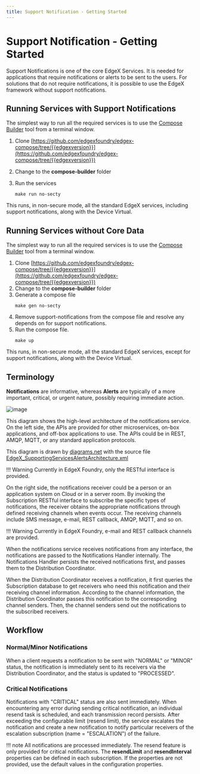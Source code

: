 ```yaml
---
title: Support Notification - Getting Started
---
```


# Support Notification - Getting Started

Support Notifications is one of the core EdgeX Services. It is needed for applications that require notifications or alerts to be sent to the users.
For solutions that do not require notifications, it is possible to use the EdgeX framework without support notifications.

## Running Services with Support Notifications

The simplest way to run all the required services is to use the [Compose Builder](https://github.com/edgexfoundry/edgex-compose/tree/{{edgexversion}}/compose-builder) tool from a terminal window.

1. Clone [https://github.com/edgexfoundry/edgex-compose/tree/{{edgexversion}}](https://github.com/edgexfoundry/edgex-compose/tree/{{edgexversion}})

2. Change to the **compose-builder** folder

3. Run the services
    ```
    make run no-secty
    ```
This runs, in non-secure mode, all the standard EdgeX services, including support notifications, along with the Device Virtual.

## Running Services without Core Data
The simplest way to run all the required services is to use the [Compose Builder](https://github.com/edgexfoundry/edgex-compose/tree/{{edgexversion}}/compose-builder) tool from a terminal window.

1. Clone [https://github.com/edgexfoundry/edgex-compose/tree/{{edgexversion}}](https://github.com/edgexfoundry/edgex-compose/tree/{{edgexversion}})
2. Change to the **compose-builder** folder
3. Generate a compose file
    ```
    make gen no-secty
    ```
4. Remove support-notifications from the compose file and resolve any depends on for support notifications.
5. Run the compose file.
    ```
    make up
    ```

This runs, in non-secure mode, all the standard EdgeX services, except for support notifications, along with the Device Virtual.



## Terminology

**Notifications** are informative, whereas **Alerts** are typically of a
more important, critical, or urgent nature, possibly requiring immediate
action.

![image](EdgeX_SupportingServicesAlertsArchitecture.png)

This diagram shows the high-level architecture of the notifications service.
On the left side, the APIs are provided for other
microservices, on-box applications, and off-box applications to use.  The APIs could be in REST, AMQP, MQTT, or any standard application
protocols.

This diagram is drawn by [diagrams.net](https://app.diagrams.net/) with the source file [EdgeX_SupportingServicesAlertsArchitecture.xml](EdgeX_SupportingServicesAlertsArchitecture.xml)

!!! Warning
    Currently in EdgeX Foundry, only the RESTful interface is provided.

On the right side, the notifications receiver could be a person or an
application system on Cloud or in a server room. By invoking the
Subscription RESTful interface to subscribe the specific types of
notifications, the receiver obtains the appropriate notifications
through defined receiving channels when events occur. The receiving
channels include SMS message, e-mail, REST callback, AMQP, MQTT, and so
on.

!!! Warning
    Currently in EdgeX Foundry, e-mail and REST callback channels are provided.

When the notifications service receives notifications from any interface,
the notifications are passed to the Notifications Handler internally.
The Notifications Handler persists the received notifications first,
and passes them to the Distribution Coordinator.

When the Distribution Coordinator receives a notification, it first
queries the Subscription database to get receivers who need this
notification and their receiving channel information. According to the
channel information, the Distribution Coordinator passes this
notification to the corresponding channel senders. Then, the channel
senders send out the notifications to the subscribed receivers.

## Workflow

### Normal/Minor Notifications
When a client requests a notification to be sent with "NORMAL" or "MINOR" status,
the notification is immediately sent to its receivers via the Distribution Coordinator,
and the status is updated to "PROCESSED".

### Critical Notifications
Notifications with "CRITICAL" status are also sent immediately.
When encountering any error during sending critical notification,
an individual resend task is scheduled, and each transmission record persists.
After exceeding the configurable limit (resend limit), the service escalates the notification
and create a new notification to notify particular receivers of the escalation subscription (name = "ESCALATION") of the failure.

!!! note
    All notifications are processed immediately. The resend feature is only provided for critical notifications.
    The **resendLimit** and **resendInterval** properties can be defined in each subscription.
    If the properties are not provided, use the default values in the configuration properties.
